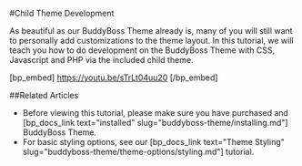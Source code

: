 #Child Theme Development

As beautiful as our BuddyBoss Theme already is, many of you will still want to personally add customizations to the theme layout. In this tutorial, we will teach you how to do development on the BuddyBoss Theme with CSS, Javascript and PHP via the included child theme.

[bp_embed] https://youtu.be/sTrLt04uu20 [/bp_embed]

##Related Articles

- Before viewing this tutorial, please make sure you have purchased and [bp_docs_link text="installed" slug="buddyboss-theme/installing.md"] BuddyBoss Theme.
- For basic styling options, see our [bp_docs_link text="Theme Styling" slug="buddyboss-theme/theme-options/styling.md"] tutorial.